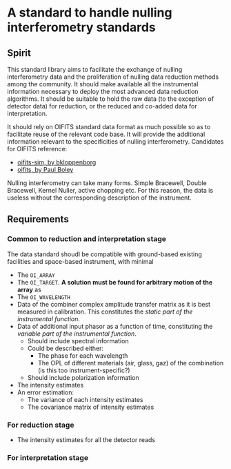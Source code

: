 # A standard to handle nulling interferometry standards

## Spirit

This standard library aims to facilitate the exchange of nulling interferometry data and the proliferation of nulling data reduction methods among the community. It should make available all the instrumental information necessary to deploy the most advanced data reduction algorithms. It should be suitable to hold the raw data (to the exception of detector data) for reduction, or the reduced and co-added data for interpretation.

It should rely on OIFITS standard data format as much possible so as to facilitate reuse of the relevant code base. It will provide the additional information relevant to the specificities of nulling interferometry. Candidates for OIFITS reference:

* [oifits-sim, by bkloppenborg](https://github.com/bkloppenborg/oifits-sim)
* [oifits, by Paul Boley](https://github.com/pboley/oifits/forks)

Nulling interferometry can take many forms. Simple Bracewell, Double Bracewell, Kernel Nuller, active chopping etc. For this reason, the data is useless without the corresponding description of the instrument.

## Requirements

### Common to reduction and interpretation stage
The data standard shoudl be compatible with ground-based existing facilities and space-based instrument, with minimal 

* The `OI_ARRAY`
* The `OI_TARGET`. **A solution must be found for arbitrary motion of the array** as 
* The `OI_WAVELENGTH`
* Data of the combiner complex amplitude transfer matrix as it is best measured in calibration. This constitutes the *static part of the instrumental function*.
* Data of additional input phasor as a function of time, constituting the *variable part of the instrumental function*.
  - Should include spectral information
  - Could be described either:
    + The phase for each wavelength
    + The OPL of different materials (air, glass, gaz) of the combination (is this too instrument-specific?)
  - Should include polarization information
* The intensity estimates 
* An error estimation:
  - The variance of each intensity estimates
  - The covariance matrix of intensity estimates


### For reduction stage

* The intensity estimates for all the detector reads

### For interpretation stage


